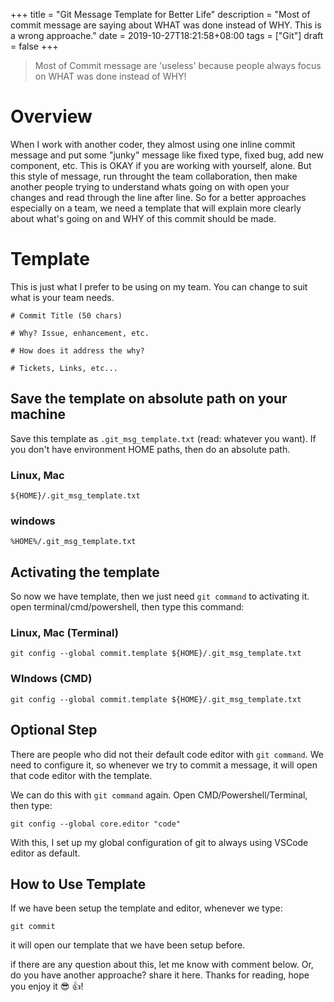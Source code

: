 +++
title = "Git Message Template for Better Life"
description = "Most of commit message are saying about WHAT was done instead of WHY. This is a wrong approache."
date = 2019-10-27T18:21:58+08:00
tags = ["Git"]
draft = false
+++

> Most of Commit message are 'useless' because people always focus on WHAT was done instead of WHY!

# Overview

When I work with another coder, they almost using one inline commit message and put some "junky" message like fixed type, fixed bug, add new component, etc. This is OKAY if you are working with yourself, alone. But this style of message, run throught the team collaboration, then make another people trying to understand whats going on with open your changes and read through the line after line. So for a better approaches especially on a team, we need a template that will explain more clearly about what's going on and WHY of this commit should be made.

# Template

This is just what I prefer to be using on my team. You can change to suit what is your team needs.

```text
# Commit Title (50 chars)

# Why? Issue, enhancement, etc.

# How does it address the why?

# Tickets, Links, etc...
```

## Save the template on absolute path on your machine

Save this template as ``.git_msg_template.txt`` (read: whatever you want). If you don't have environment HOME paths, then do an absolute path.

### Linux, Mac

``${HOME}/.git_msg_template.txt``

### windows

``%HOME%/.git_msg_template.txt``

## Activating the template

So now we have template, then we just need ``git command`` to  activating it.
open terminal/cmd/powershell, then type this command:

### Linux, Mac (Terminal)

```git
git config --global commit.template ${HOME}/.git_msg_template.txt
```

### WIndows (CMD)

```git
git config --global commit.template ${HOME}/.git_msg_template.txt
```

## Optional Step

There are people who did not their default code editor with ``git command``. We need to configure it, so whenever we try to commit a message, it will open that code editor with the template.

We can do this with ``git command`` again. Open CMD/Powershell/Terminal, then type:

```git
git config --global core.editor "code"
```

With this, I set up my global configuration of git to always using VSCode editor as default.

## How to Use Template

If we have been setup the template and editor, whenever we type:

``git commit``

it will open our template that we have been setup before.

if there are any question about this, let me know with comment below. Or, do you have another approache? share it here. Thanks for reading, hope you enjoy it :sunglasses: :+1:!
